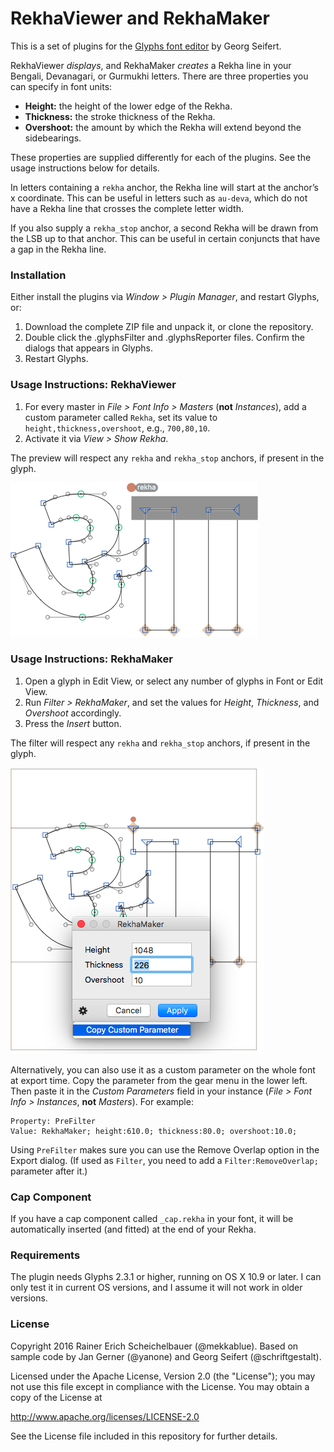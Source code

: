 # RekhaViewer and RekhaMaker

This is a set of plugins for the [Glyphs font editor](http://glyphsapp.com/) by Georg Seifert.

RekhaViewer *displays*, and RekhaMaker *creates* a Rekha line in your Bengali, Devanagari, or Gurmukhi letters. There are three properties you can specify in font units:

- **Height:** the height of the lower edge of the Rekha.
- **Thickness:** the stroke thickness of the Rekha.
- **Overshoot:** the amount by which the Rekha will extend beyond the sidebearings.

These properties are supplied differently for each of the plugins. See the usage instructions below for details.

In letters containing a `rekha` anchor, the Rekha line will start at the anchor’s x coordinate. This can be useful in letters such as `au-deva`, which do not have a Rekha line that crosses the complete letter width.

If you also supply a `rekha_stop` anchor, a second Rekha will be drawn from the LSB up to that anchor. This can be useful in certain conjuncts that have a gap in the Rekha line.

### Installation

Either install the plugins via *Window > Plugin Manager*, and restart Glyphs, or:

1. Download the complete ZIP file and unpack it, or clone the repository.
2. Double click the .glyphsFilter and .glyphsReporter files. Confirm the dialogs that appears in Glyphs.
3. Restart Glyphs.

### Usage Instructions: RekhaViewer

1. For every master in *File > Font Info > Masters* (**not** *Instances*), add a custom parameter called `Rekha`, set its value to `height,thickness,overshoot`, e.g., `700,80,10`.
2. Activate it via *View > Show Rekha*.

The preview will respect any `rekha` and `rekha_stop` anchors, if present in the glyph.

![RekhaViewer](RekhaViewer.png)

### Usage Instructions: RekhaMaker

1. Open a glyph in Edit View, or select any number of glyphs in Font or Edit View.
2. Run *Filter > RekhaMaker*, and set the values for *Height*, *Thickness*, and *Overshoot* accordingly.
3. Press the *Insert* button.

The filter will respect any `rekha` and `rekha_stop` anchors, if present in the glyph.

![RekhaMaker](RekhaMaker.png)

Alternatively, you can also use it as a custom parameter on the whole font at export time. Copy the parameter from the gear menu in the lower left. Then paste it in the *Custom Parameters* field in your instance (*File > Font Info > Instances*, **not** *Masters*). For example:

	Property: PreFilter
	Value: RekhaMaker; height:610.0; thickness:80.0; overshoot:10.0;

Using `PreFilter` makes sure you can use the Remove Overlap option in the Export dialog. (If used as `Filter`, you need to add a `Filter:RemoveOverlap;` parameter after it.)

### Cap Component

If you have a cap component called `_cap.rekha` in your font, it will be automatically inserted (and fitted) at the end of your Rekha.

### Requirements

The plugin needs Glyphs 2.3.1 or higher, running on OS X 10.9 or later. I can only test it in current OS versions, and I assume it will not work in older versions.

### License

Copyright 2016 Rainer Erich Scheichelbauer (@mekkablue).
Based on sample code by Jan Gerner (@yanone) and Georg Seifert (@schriftgestalt).

Licensed under the Apache License, Version 2.0 (the "License");
you may not use this file except in compliance with the License.
You may obtain a copy of the License at

http://www.apache.org/licenses/LICENSE-2.0

See the License file included in this repository for further details.
